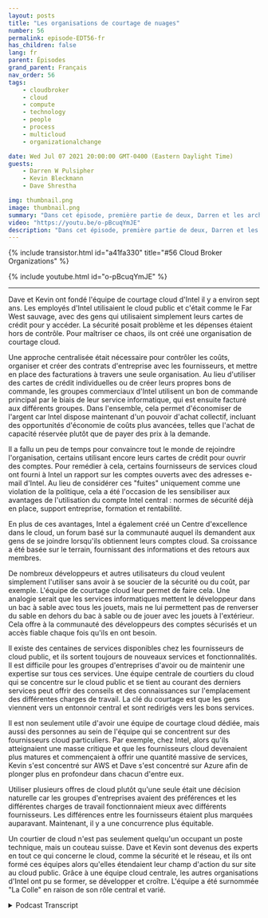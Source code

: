 ```yaml
---
layout: posts
title: "Les organisations de courtage de nuages"
number: 56
permalink: episode-EDT56-fr
has_children: false
lang: fr
parent: Épisodes
grand_parent: Français
nav_order: 56
tags:
    - cloudbroker
    - cloud
    - compute
    - technology
    - people
    - process
    - multicloud
    - organizationalchange

date: Wed Jul 07 2021 20:00:00 GMT-0400 (Eastern Daylight Time)
guests:
    - Darren W Pulsipher
    - Kevin Bleckmann
    - Dave Shrestha

img: thumbnail.png
image: thumbnail.png
summary: "Dans cet épisode, première partie de deux, Darren et les architectes de solutions cloud d'Intel, Dave Shrestha et Kevin Bleckman, discutent de l'importance d'une organisation de courtage cloud. Dave et Kevin ont fondé l'équipe de courtage cloud d'Intel il y a environ sept ans. Les employés d'Intel utilisaient le cloud public, et c'était comme le Far West, avec des gens qui utilisaient simplement leur carte de crédit pour y accéder. La sécurité était un problème et les dépenses étaient incontrôlables. Pour remédier à ce chaos, ils ont créé une organisation de courtage cloud."
video: "https://youtu.be/o-pBcuqYmJE"
description: "Dans cet épisode, première partie de deux, Darren et les architectes de solutions cloud d'Intel, Dave Shrestha et Kevin Bleckman, discutent de l'importance d'une organisation de courtage cloud. Dave et Kevin ont fondé l'équipe de courtage cloud d'Intel il y a environ sept ans. Les employés d'Intel utilisaient le cloud public, et c'était comme le Far West, avec des gens qui utilisaient simplement leur carte de crédit pour y accéder. La sécurité était un problème et les dépenses étaient incontrôlables. Pour remédier à ce chaos, ils ont créé une organisation de courtage cloud."
---
```


<div>
{% include transistor.html id="a41fa330" title="#56 Cloud Broker Organizations" %}

{% include youtube.html id="o-pBcuqYmJE" %}
</div>

---

Dave et Kevin ont fondé l'équipe de courtage cloud d'Intel il y a environ sept ans. Les employés d'Intel utilisaient le cloud public et c'était comme le Far West sauvage, avec des gens qui utilisaient simplement leurs cartes de crédit pour y accéder. La sécurité posait problème et les dépenses étaient hors de contrôle. Pour maîtriser ce chaos, ils ont créé une organisation de courtage cloud.

Une approche centralisée était nécessaire pour contrôler les coûts, organiser et créer des contrats d'entreprise avec les fournisseurs, et mettre en place des facturations à travers une seule organisation. Au lieu d'utiliser des cartes de crédit individuelles ou de créer leurs propres bons de commande, les groupes commerciaux d'Intel utilisent un bon de commande principal par le biais de leur service informatique, qui est ensuite facturé aux différents groupes. Dans l'ensemble, cela permet d'économiser de l'argent car Intel dispose maintenant d'un pouvoir d'achat collectif, incluant des opportunités d'économie de coûts plus avancées, telles que l'achat de capacité réservée plutôt que de payer des prix à la demande.

Il a fallu un peu de temps pour convaincre tout le monde de rejoindre l'organisation, certains utilisant encore leurs cartes de crédit pour ouvrir des comptes. Pour remédier à cela, certains fournisseurs de services cloud ont fourni à Intel un rapport sur les comptes ouverts avec des adresses e-mail d'Intel. Au lieu de considérer ces "fuites" uniquement comme une violation de la politique, cela a été l'occasion de les sensibiliser aux avantages de l'utilisation du compte Intel central : normes de sécurité déjà en place, support entreprise, formation et rentabilité.

En plus de ces avantages, Intel a également créé un Centre d'excellence dans le cloud, un forum basé sur la communauté auquel ils demandent aux gens de se joindre lorsqu'ils obtiennent leurs comptes cloud. Sa croissance a été basée sur le terrain, fournissant des informations et des retours aux membres.

De nombreux développeurs et autres utilisateurs du cloud veulent simplement l'utiliser sans avoir à se soucier de la sécurité ou du coût, par exemple. L'équipe de courtage cloud leur permet de faire cela. Une analogie serait que les services informatiques mettent le développeur dans un bac à sable avec tous les jouets, mais ne lui permettent pas de renverser du sable en dehors du bac à sable ou de jouer avec les jouets à l'extérieur. Cela offre à la communauté des développeurs des comptes sécurisés et un accès fiable chaque fois qu'ils en ont besoin.

Il existe des centaines de services disponibles chez les fournisseurs de cloud public, et ils sortent toujours de nouveaux services et fonctionnalités. Il est difficile pour les groupes d'entreprises d'avoir ou de maintenir une expertise sur tous ces services. Une équipe centrale de courtiers du cloud qui se concentre sur le cloud public et se tient au courant des derniers services peut offrir des conseils et des connaissances sur l'emplacement des différentes charges de travail. La clé du courtage est que les gens viennent vers un entonnoir central et sont redirigés vers les bons services.

Il est non seulement utile d'avoir une équipe de courtage cloud dédiée, mais aussi des personnes au sein de l'équipe qui se concentrent sur des fournisseurs cloud particuliers. Par exemple, chez Intel, alors qu'ils atteignaient une masse critique et que les fournisseurs cloud devenaient plus matures et commençaient à offrir une quantité massive de services, Kevin s'est concentré sur AWS et Dave s'est concentré sur Azure afin de plonger plus en profondeur dans chacun d'entre eux.

Utiliser plusieurs offres de cloud plutôt qu'une seule était une décision naturelle car les groupes d'entreprises avaient des préférences et les différentes charges de travail fonctionnaient mieux avec différents fournisseurs. Les différences entre les fournisseurs étaient plus marquées auparavant. Maintenant, il y a une concurrence plus équitable.

Un courtier de cloud n'est pas seulement quelqu'un occupant un poste technique, mais un couteau suisse. Dave et Kevin sont devenus des experts en tout ce qui concerne le cloud, comme la sécurité et le réseau, et ils ont formé ces équipes alors qu'elles étendaient leur champ d'action du sur site au cloud public. Grâce à une équipe cloud centrale, les autres organisations d'Intel ont pu se former, se développer et croître. L'équipe a été surnommée "La Colle" en raison de son rôle central et varié.



<details>
<summary> Podcast Transcript </summary>

<p></p>

</details>
